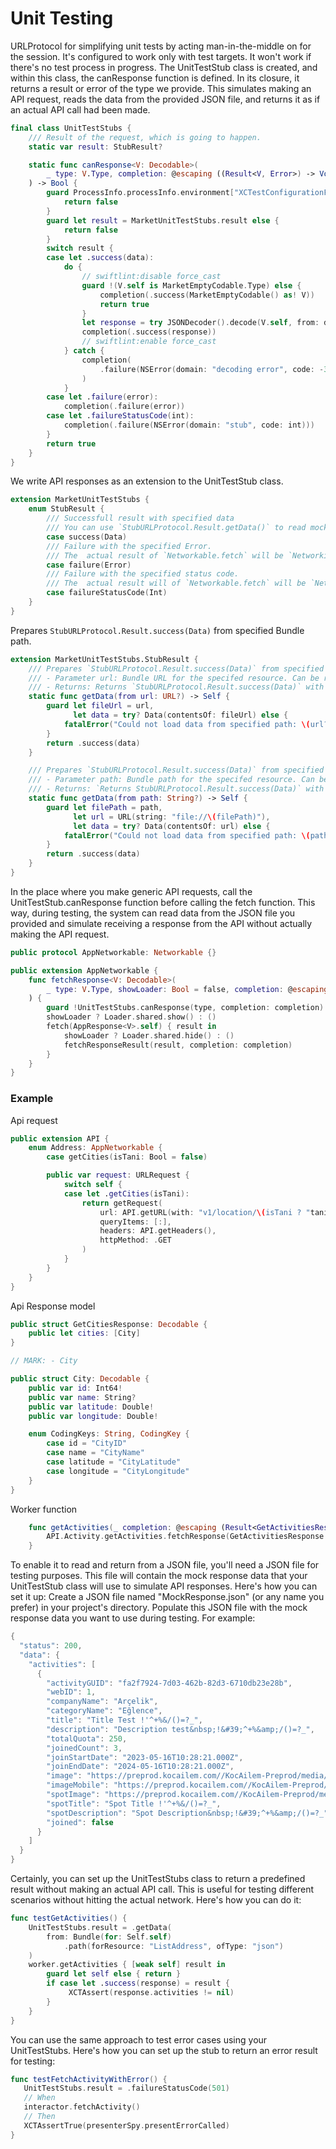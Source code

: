 # Unit Testing
URLProtocol for simplifying unit tests by acting man-in-the-middle on for the session. It's configured to work only with test targets. It won't work if there's no test process in progress.
The UnitTestStub class is created, and within this class, the canResponse function is defined. In its closure, it returns a result or error of the type we provide. This simulates making an API request, reads the data from the provided JSON file, and returns it as if an actual API call had been made.
```swift
final class UnitTestStubs {
    /// Result of the request, which is going to happen.
    static var result: StubResult?

    static func canResponse<V: Decodable>(
        _ type: V.Type, completion: @escaping ((Result<V, Error>) -> Void)
    ) -> Bool {
        guard ProcessInfo.processInfo.environment["XCTestConfigurationFilePath"] != nil else {
            return false
        }
        guard let result = MarketUnitTestStubs.result else {
            return false
        }
        switch result {
        case let .success(data):
            do {
                // swiftlint:disable force_cast
                guard !(V.self is MarketEmptyCodable.Type) else {
                    completion(.success(MarketEmptyCodable() as! V))
                    return true
                }
                let response = try JSONDecoder().decode(V.self, from: data)
                completion(.success(response))
                // swiftlint:enable force_cast
            } catch {
                completion(
                    .failure(NSError(domain: "decoding error", code: -333))
                )
            }
        case let .failure(error):
            completion(.failure(error))
        case let .failureStatusCode(int):
            completion(.failure(NSError(domain: "stub", code: int)))
        }
        return true
    }
}
```

We write API responses as an extension to the UnitTestStub class.
```swift
extension MarketUnitTestStubs {
    enum StubResult {
        /// Successfull result with specified data
        /// You can use `StubURLProtocol.Result.getData()` to read mock data from bundle, easily and inline.
        case success(Data)
        /// Failure with the specified Error.
        /// The  actual result of `Networkable.fetch` will be `NetworkingError.underlyingError`.
        case failure(Error)
        /// Failure with the specified status code.
        /// The  actual result will of `Networkable.fetch` will be `NetworkingError.httpError`.
        case failureStatusCode(Int)
    }
}
```
Prepares `StubURLProtocol.Result.success(Data)` from specified Bundle path.

```swift
extension MarketUnitTestStubs.StubResult {
    /// Prepares `StubURLProtocol.Result.success(Data)` from specified Bundle path.
    /// - Parameter url: Bundle URL for the specifed resource. Can be received from `url(forResource:,ofType:)`.
    /// - Returns: Returns `StubURLProtocol.Result.success(Data)` with data from specified file url.
    static func getData(from url: URL?) -> Self {
        guard let fileUrl = url,
              let data = try? Data(contentsOf: fileUrl) else {
            fatalError("Could not load data from specified path: \(url?.absoluteString ?? "")")
        }
        return .success(data)
    }

    /// Prepares `StubURLProtocol.Result.success(Data)` from specified Bundle path.
    /// - Parameter path: Bundle path for the specifed resource. Can be received from `path(forResource:,ofType:)`.
    /// - Returns: `Returns StubURLProtocol.Result.success(Data)` with data from specified file path.
    static func getData(from path: String?) -> Self {
        guard let filePath = path,
              let url = URL(string: "file://\(filePath)"),
              let data = try? Data(contentsOf: url) else {
            fatalError("Could not load data from specified path: \(path ?? "")")
        }
        return .success(data)
    }
}
```

In the place where you make generic API requests, call the UnitTestStub.canResponse function before calling the fetch function. 
This way, during testing, the system can read data from the JSON file you provided and simulate receiving a response from the API without actually making the API request.

```swift
public protocol AppNetworkable: Networkable {}

public extension AppNetworkable {
    func fetchResponse<V: Decodable>(
        _ type: V.Type, showLoader: Bool = false, completion: @escaping ((Result<V, Error>) -> Void)
    ) {
        guard !UnitTestStubs.canResponse(type, completion: completion) else { return }
        showLoader ? Loader.shared.show() : ()
        fetch(AppResponse<V>.self) { result in
            showLoader ? Loader.shared.hide() : ()
            fetchResponseResult(result, completion: completion)
        }
    }
}
```
### Example
Api request
```swift
public extension API {
    enum Address: AppNetworkable {
        case getCities(isTani: Bool = false)

        public var request: URLRequest {
            switch self {
            case let .getCities(isTani):
                return getRequest(
                    url: API.getURL(with: "v1/location/\(isTani ? "taniCities" : "cities")"),
                    queryItems: [:],
                    headers: API.getHeaders(),
                    httpMethod: .GET
                )
            }
        }
    }
}
```
Api Response model

```swift
public struct GetCitiesResponse: Decodable {
    public let cities: [City]
}

// MARK: - City

public struct City: Decodable {
    public var id: Int64!
    public var name: String?
    public var latitude: Double!
    public var longitude: Double!

    enum CodingKeys: String, CodingKey {
        case id = "CityID"
        case name = "CityName"
        case latitude = "CityLatitude"
        case longitude = "CityLongitude"
    }
}
```
Worker function

```swift
    func getActivities(_ completion: @escaping (Result<GetActivitiesResponse, Error>) -> Void) {
        API.Activity.getActivities.fetchResponse(GetActivitiesResponse.self, completion: completion)
    }
```

To enable it to read and return from a JSON file, you'll need a JSON file for testing purposes. This file will contain the mock response data that your UnitTestStub class will use to simulate API responses. Here's how you can set it up:
Create a JSON file named "MockResponse.json" (or any name you prefer) in your project's directory.
Populate this JSON file with the mock response data you want to use during testing. For example:
```swift
{
  "status": 200,
  "data": {
    "activities": [
      {
        "activityGUID": "fa2f7924-7d03-462b-82d3-6710db23e28b",
        "webID": 1,
        "companyName": "Arçelik",
        "categoryName": "Eğlence",
        "title": "Title Test !'^+%&/()=?_",
        "description": "Description test&nbsp;!&#39;^+%&amp;/()=?_",
        "totalQuota": 250,
        "joinedCount": 3,
        "joinStartDate": "2023-05-16T10:28:21.000Z",
        "joinEndDate": "2024-05-16T10:28:21.000Z",
        "image": "https://preprod.kocailem.com//KocAilem-Preprod/media/Campaigns/TEST1_5.png?ext=.png",
        "imageMobile": "https://preprod.kocailem.com//KocAilem-Preprod/media/Campaigns/TEST1_6.png?ext=.png",
        "spotImage": "https://preprod.kocailem.com//KocAilem-Preprod/media/Campaigns/TEST1_4.png?ext=.png",
        "spotTitle": "Spot Title !'^+%&/()=?_",
        "spotDescription": "Spot Description&nbsp;!&#39;^+%&amp;/()=?_",
        "joined": false
      }
    ]
  }
}
```
Certainly, you can set up the UnitTestStubs class to return a predefined result without making an actual API call. This is useful for testing different scenarios without hitting the actual network.
Here's how you can do it:

```swift
func testGetActivities() {
    UnitTestStubs.result = .getData(
        from: Bundle(for: Self.self)
            .path(forResource: "ListAddress", ofType: "json")
    )
    worker.getActivities { [weak self] result in
        guard let self else { return }
        if case let .success(response) = result {
             XCTAssert(response.activities != nil)
        }
    }
}
 ```
 You can use the same approach to test error cases using your UnitTestStubs. 
 Here's how you can set up the stub to return an error result for testing:

 ```swift
func testFetchActivityWithError() {
    UnitTestStubs.result = .failureStatusCode(501)
    // When
    interactor.fetchActivity()
    // Then
    XCTAssertTrue(presenterSpy.presentErrorCalled)
}
 ```